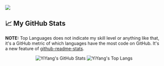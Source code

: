 [GITHUB_PROFILE]: https://github.com/big-camel

![](https://komarev.com/ghpvc/?username=big-camel&color=green)

## 📈 My GitHub Stats 

**NOTE:** Top Languages does not indicate my skill level or anything like that, it's a GitHub metric of which languages have the most code on GitHub. It's a new feature of [github-readme-stats](https://github.com/anuraghazra/github-readme-stats).

<p align="center">
    <img src="https://github-readme-stats.vercel.app/api/?username=big-camel&text_bold=false&show_icons=true&count_private=true" alt="YiYang's GitHub Stats">
    <img src="https://github-readme-stats.vercel.app/api/top-langs/?username=big-camel&layout=compact&card_width=280" alt="YiYang's Top Langs">
</p>

